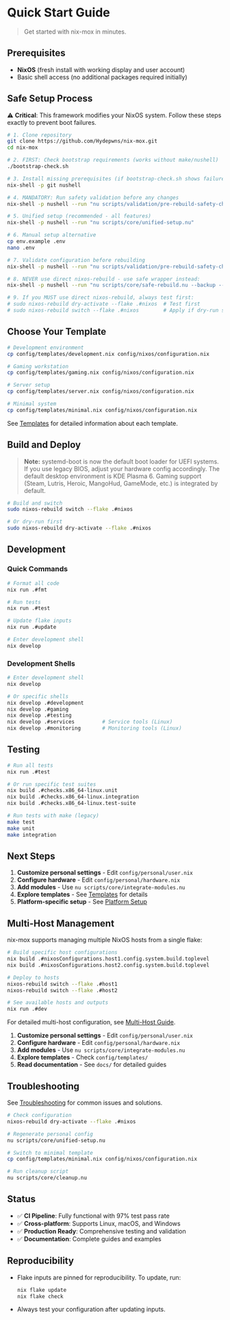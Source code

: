 # Quick Start Guide

> Get started with nix-mox in minutes.

## Prerequisites

- **NixOS** (fresh install with working display and user account)
- Basic shell access (no additional packages required initially)

## Safe Setup Process

⚠️ **Critical**: This framework modifies your NixOS system. Follow these steps exactly to prevent boot failures.

```bash
# 1. Clone repository  
git clone https://github.com/Hydepwns/nix-mox.git
cd nix-mox

# 2. FIRST: Check bootstrap requirements (works without make/nushell)
./bootstrap-check.sh

# 3. Install missing prerequisites (if bootstrap-check.sh shows failures)
nix-shell -p git nushell

# 4. MANDATORY: Run safety validation before any changes
nix-shell -p nushell --run "nu scripts/validation/pre-rebuild-safety-check.nu --verbose"

# 5. Unified setup (recommended - all features)
nix-shell -p nushell --run "nu scripts/core/unified-setup.nu"

# 6. Manual setup alternative
cp env.example .env
nano .env

# 7. Validate configuration before rebuilding
nix-shell -p nushell --run "nu scripts/validation/pre-rebuild-safety-check.nu"

# 8. NEVER use direct nixos-rebuild - use safe wrapper instead:
nix-shell -p nushell --run "nu scripts/core/safe-rebuild.nu --backup --test-first"

# 9. If you MUST use direct nixos-rebuild, always test first:
# sudo nixos-rebuild dry-activate --flake .#nixos  # Test first  
# sudo nixos-rebuild switch --flake .#nixos        # Apply if dry-run succeeds
```

## Choose Your Template

```bash
# Development environment
cp config/templates/development.nix config/nixos/configuration.nix

# Gaming workstation
cp config/templates/gaming.nix config/nixos/configuration.nix

# Server setup
cp config/templates/server.nix config/nixos/configuration.nix

# Minimal system
cp config/templates/minimal.nix config/nixos/configuration.nix
```

See [Templates](TEMPLATES.md) for detailed information about each template.

## Build and Deploy

> **Note:** systemd-boot is now the default boot loader for UEFI systems. If you use legacy BIOS, adjust your hardware config accordingly.
> The default desktop environment is KDE Plasma 6. Gaming support (Steam, Lutris, Heroic, MangoHud, GameMode, etc.) is integrated by default.

```bash
# Build and switch
sudo nixos-rebuild switch --flake .#nixos

# Or dry-run first
sudo nixos-rebuild dry-activate --flake .#nixos
```

## Development

### Quick Commands

```bash
# Format all code
nix run .#fmt

# Run tests
nix run .#test

# Update flake inputs
nix run .#update

# Enter development shell
nix develop
```

### Development Shells

```bash
# Enter development shell
nix develop

# Or specific shells
nix develop .#development
nix develop .#gaming
nix develop .#testing
nix develop .#services         # Service tools (Linux)
nix develop .#monitoring       # Monitoring tools (Linux)
```

## Testing

```bash
# Run all tests
nix run .#test

# Or run specific test suites
nix build .#checks.x86_64-linux.unit
nix build .#checks.x86_64-linux.integration
nix build .#checks.x86_64-linux.test-suite

# Run tests with make (legacy)
make test
make unit
make integration
```

## Next Steps

1. **Customize personal settings** - Edit `config/personal/user.nix`
2. **Configure hardware** - Edit `config/personal/hardware.nix`
3. **Add modules** - Use `nu scripts/core/integrate-modules.nu`
4. **Explore templates** - See [Templates](TEMPLATES.md) for details
5. **Platform-specific setup** - See [Platform Setup](PLATFORM.md)

## Multi-Host Management

nix-mox supports managing multiple NixOS hosts from a single flake:

```bash
# Build specific host configurations
nix build .#nixosConfigurations.host1.config.system.build.toplevel
nix build .#nixosConfigurations.host2.config.system.build.toplevel

# Deploy to hosts
nixos-rebuild switch --flake .#host1
nixos-rebuild switch --flake .#host2

# See available hosts and outputs
nix run .#dev
```

For detailed multi-host configuration, see [Multi-Host Guide](archive/MULTI_HOST.md).

1. **Customize personal settings** - Edit `config/personal/user.nix`
2. **Configure hardware** - Edit `config/personal/hardware.nix`
3. **Add modules** - Use `nu scripts/core/integrate-modules.nu`
4. **Explore templates** - Check `config/templates/`
5. **Read documentation** - See `docs/` for detailed guides

## Troubleshooting

See [Troubleshooting](TROUBLESHOOTING.md) for common issues and solutions.

```bash
# Check configuration
nixos-rebuild dry-activate --flake .#nixos

# Regenerate personal config
nu scripts/core/unified-setup.nu

# Switch to minimal template
cp config/templates/minimal.nix config/nixos/configuration.nix

# Run cleanup script
nu scripts/core/cleanup.nu
```

## Status

- ✅ **CI Pipeline**: Fully functional with 97% test pass rate
- ✅ **Cross-platform**: Supports Linux, macOS, and Windows
- ✅ **Production Ready**: Comprehensive testing and validation
- ✅ **Documentation**: Complete guides and examples

## Reproducibility

- Flake inputs are pinned for reproducibility. To update, run:

  ```bash
  nix flake update
  nix flake check
  ```

- Always test your configuration after updating inputs.
